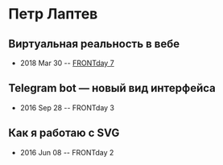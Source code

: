 # Петр Лаптев

## Виртуальная реальность в вебе
- 2018 Mar 30 -- [FRONTday 7](https://youtu.be/iUamlshzIHY?t=255)    
## Telegram bot — новый вид интерфейса
- 2016 Sep 28 -- FRONTday 3    
## Как я работаю с SVG
- 2016 Jun 08 -- FRONTday 2    
